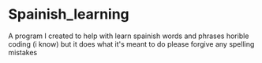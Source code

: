 # Spainish_learning
A program I created to help with learn spainish words and phrases
horible coding (i know) but it does what it's meant to do
please forgive any spelling mistakes
